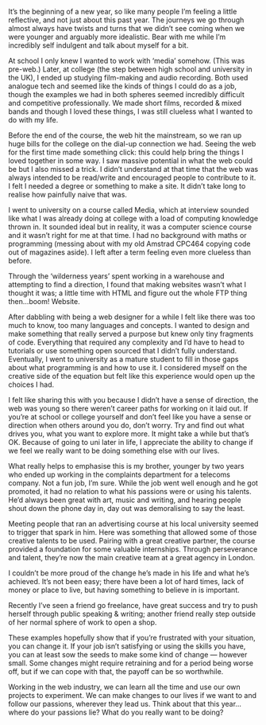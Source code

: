 

It’s the beginning of a new year, so like many people I’m feeling a little reflective, and not just about
this past year. The journeys we go through almost always have twists and turns that we didn’t see coming
when we were younger and arguably more idealistic. Bear with me while I’m incredibly self indulgent and talk
about myself for a bit.

At school I only knew I wanted to work with ‘media’ somehow. (This was pre-web.) Later, at college (the
step between high school and university in the UK), I ended up studying film-making and audio recording. Both
used analogue tech and seemed like the kinds of things I could do as a job, though the examples we had in both
spheres seemed incredibly difficult and competitive professionally. We made short films, recorded & mixed
bands and though I loved these things, I was still clueless what I wanted to do with my life.

Before the end of the course, the web hit the mainstream, so we ran up huge bills for the college on the
dial-up connection we had. Seeing the web for the first time made something click: this could help bring the
things I loved together in some way. I saw massive potential in what the web could be but I also missed a
trick. I didn’t understand at that time that the web was always intended to be read/write and encouraged
people to contribute to it. I felt I needed a degree or something to make a site. It didn’t take long to
realise how painfully naive that was.

I went to university on a course called Media, which at interview sounded like what I was already doing at
college with a load of computing knowledge thrown in. It sounded ideal but in reality, it was a computer
science course and it wasn’t right for me at that time. I had no background with maths or programming
(messing about with my old Amstrad CPC464 copying code out of magazines aside). I left after a term feeling
even more clueless than before.

Through the ‘wilderness years’ spent working in a warehouse and attempting to find a direction, I found
that making websites wasn’t what I thought it was; a little time with HTML and figure out the whole FTP
thing then…boom! Website.

After dabbling with being a web designer for a while I felt like there was too much to know, too many
languages and concepts. I wanted to design and make something that really served a purpose but knew only tiny
fragments of code. Everything that required any complexity and I’d have to head to tutorials or use
something open sourced that I didn’t fully understand. Eventually, I went to university as a mature student
to fill in those gaps about what programming is and how to use it. I considered myself on the creative side of
the equation but felt like this experience would open up the choices I had.

I felt like sharing this with you because I didn’t have a sense of direction, the web was young so there
weren’t career paths for working on it laid out. If you’re at school or college yourself and don’t feel
like you have a sense or direction when others around you do, don’t worry. Try and find out what drives you,
what you want to explore more. It might take a while but that’s OK. Because of going to uni later in life, I
appreciate the ability to change if we feel we really want to be doing something else with our lives.

What really helps to emphasise this is my brother, younger by two years who ended up working in the complaints
department for a telecoms company. Not a fun job, I’m sure. While the job went well enough and he got
promoted, it had no relation to what his passions were or using his talents. He’d always been great with
art, music and writing, and hearing people shout down the phone day in, day out was demoralising to say the
least.

Meeting people that ran an advertising course at his local university seemed to trigger that spark in him.
Here was something that allowed some of those creative talents to be used. Pairing with a great creative
partner, the course provided a foundation for some valuable internships. Through perseverance and talent,
they’re now the main creative team at a great agency in London.

I couldn’t be more proud of the change he’s made in his life and what he’s achieved. It’s not been
easy; there have been a lot of hard times, lack of money or place to live, but having something to believe in
is important.

Recently I’ve seen a friend go freelance, have great success and try to push herself through public speaking
& writing; another friend really step outside of her normal sphere of work to open a shop. 

These examples hopefully show that if you’re frustrated with your situation, you can change it. If your job
isn’t satisfying or using the skills you have, you can at least sow the seeds to make some kind of change
— however small. Some changes might require retraining and for a period being worse off, but if we can cope
with that, the payoff can be so worthwhile.

Working in the web industry, we can learn all the time and use our own projects to experiment. We can make
changes to our lives if we want to and follow our passions, wherever they lead us. Think about that this
year…where do your passions lie? What do you really want to be doing?